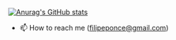 [![Anurag's GitHub stats](https://github-readme-stats.vercel.app/api?username=anuraghazra)](https://github.com/anuraghazra/github-readme-stats)
- 📫 How to reach me (filipeponce@gmail.com)

<!---
FilipePonce/FilipePonce is a ✨ special ✨ repository because its `README.md` (this file) appears on your GitHub profile.
You can click the Preview link to take a look at your changes.
--->
